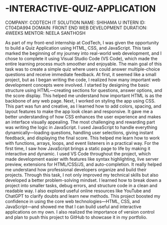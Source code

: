 # -INTERACTIVE-QUIZ-APPLICATION
COMPANY: CODTECH IT SOLUTION
NAME: SHIHAMA U
INTERN ID: CT04DA994
DOMAIN: FRONT END WEB DEVELOPMENT
DURATION: 4WEEKS
MENTOR: NEELA SANTHOSH

As part of my front-end internship at CodTech, I was given the opportunity to build a Quiz Application using HTML, CSS, and JavaScript. This task marked the beginning of my journey into real-world web development, and I chose to complete it using Visual Studio Code (VS Code), which made the entire learning process much smoother and enjoyable.
The main goal of this task was to create a simple quiz where users could answer multiple-choice questions and receive immediate feedback. At first, it seemed like a small project, but as I began writing the code, I realized how many important web development concepts were involved. I started by designing the basic structure using HTML—creating sections for questions, answer options, and the score display. This helped me understand how important HTML is as the backbone of any web page.
Next, I worked on styling the app using CSS. This part was fun and creative, as I learned how to add colors, spacing, and layout features to make the app look clean and responsive. It gave me a better understanding of how CSS enhances the user experience and makes an interface visually appealing.
The most challenging and rewarding part was writing the logic in JavaScript. I used JavaScript to handle everything dynamically—loading questions, handling user selections, giving instant feedback, and displaying the final score. This helped me learn how to work with functions, arrays, loops, and event listeners in a practical way. For the first time, I saw how JavaScript brings a static page to life by making it interactive and dynamic.
I used VS Code throughout the project, which made development easier with features like syntax highlighting, live server preview, extensions for HTML/CSS/JS, and auto-completion. It really helped me understand how professional developers organize and build their projects.
Through this task, I not only improved my technical skills but also developed a better problem-solving mindset. I learned how to break down a project into smaller tasks, debug errors, and structure code in a clean and readable way. I also explored useful online resources like YouTube and ChatGPT to clarify doubts and learn new methods.
This project boosted my confidence in using the core web technologies—HTML, CSS, and JavaScript—and showed me that I can build useful and interactive applications on my own. I also realized the importance of version control and plan to push this project to GitHub to showcase it in my portfolio.








